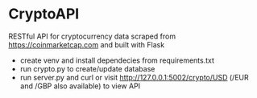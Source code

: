 # CryptoAPI

RESTful API for cryptocurrency data scraped from https://coinmarketcap.com and built with Flask 

- create venv and install dependecies from requirements.txt
- run crypto.py to create/update database
- run server.py and curl or visit http://127.0.0.1:5002/crypto/USD (/EUR and /GBP also available) to view API
